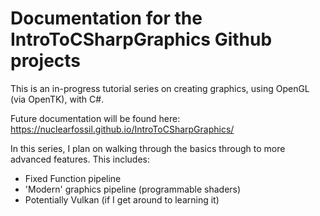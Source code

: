 # Documentation for the IntroToCSharpGraphics Github projects

This is an in-progress tutorial series on creating graphics, using OpenGL (via OpenTK), with C#.

Future documentation will be found here: https://nuclearfossil.github.io/IntroToCSharpGraphics/

In this series, I plan on walking through the basics through to more advanced features. This includes:
- Fixed Function pipeline
- 'Modern' graphics pipeline (programmable shaders)
- Potentially Vulkan (if I get around to learning it)